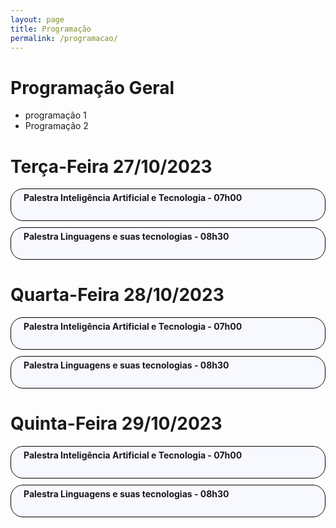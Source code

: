 ```yaml
---
layout: page
title: Programação
permalink: /programacao/
---
```



# Programação Geral

- programação 1
- Programação 2


# Terça-Feira 27/10/2023

 <style>
            .expansivel {
            height: 50px; /* Defina a altura inicial da div */
        overflow: hidden; /* Esconda o conteúdo extra */
        border: 1px solid black;
        transition: height 0.3s; /* Adicione uma transição suave de altura */
        background-color: #F8F8FF;
        border-radius: 20px;
        margin-top:10px;
        margin-bottom:10px;
        
}

.expansivel:hover {
           background-color: #DCDCDC;
        
}



.conteudo-expansivel {
  display: none; /* Inicialmente, o conteúdo está oculto */
  background-color:#F0F8FF;
}
.detalhes{
    border-right: 1px solid black;
    padding: 20px;
    
}
.titulo-conteudo{
    margin-left:20px;
    margin-top:5px;
}
        </style>

<div class="expansivel" id="div-terca-1" onclick="expandirDiv('div-terca-1')">
        <h4 class="titulo-conteudo">Palestra Inteligência Artificial e Tecnologia  - 07h00</h4>
        <div class="conteudo-expansivel">
            <div class="detalhes">
          <h4>Descrição:</h4>
            <p>uma descrição aqui</p>
        </div>
<div class="detalhes">
            <h4>titulo:</h4>
            
 <p>uma descrição aqui</p>
        </div>

<div class="detalhes">
            <h4>Tipo:</h4>
            <p>uma descrição aqui</p>
        </div>

<div class="detalhes">
            <h4>Local:</h4>
                        <p>uma descrição aqui</p>
        </div>
        <div class="detalhes">
            <h4>Data e Hora:</h4>
                            <p>uma descrição aqui</p>
        </div>
               
                    
                        
</div>
      </div>

<div class="expansivel" id="div-terca-2" onclick="expandirDiv('div-terca-2')">
        <h4 class="titulo-conteudo">Palestra Linguagens e suas tecnologias  - 08h30</h4>
        <div class="conteudo-expansivel">
            
<div class="detalhes">
                <h4 >Descrição: 2</h4>
                  <p>uma descrição aqui 2</p>
              </div>
              <div class="detalhes">
                  <h4>titulo:</h4>
                  
<p>uma descrição aqui</p>
              </div>
    
<div class="detalhes">
                  <h4>Tipo:</h4>
                  <p>uma descrição aqui</p>
              </div>
      
<div class="detalhes">
                  <h4>Local:</h4>
                              <p>uma descrição aqui</p>
              </div>
              <div class="detalhes">
                  <h4>Data e Hora:</h4>
                                  <p>uma descrição aqui</p>
              </div>
                    
                        
</div>
</div>

# Quarta-Feira 28/10/2023

<div class="expansivel" id="div-quarta-1" onclick="expandirDiv('div-quarta-1')">
        <h4 class="titulo-conteudo">Palestra Inteligência Artificial e Tecnologia  - 07h00</h4>
        <div class="conteudo-expansivel">
            <div class="detalhes">
          <h4>Descrição:</h4>
            <p>uma descrição aqui</p>
        </div>
<div class="detalhes">
            <h4>titulo:</h4>
            
 <p>uma descrição aqui</p>
        </div>

<div class="detalhes">
            <h4>Tipo:</h4>
            <p>uma descrição aqui</p>
        </div>

<div class="detalhes">
            <h4>Local:</h4>
                        <p>uma descrição aqui</p>
        </div>
        <div class="detalhes">
            <h4>Data e Hora:</h4>
                            <p>uma descrição aqui</p>
        </div>
               
                    
                        
</div>
      </div>

<div class="expansivel" id="div-quarta-2" onclick="expandirDiv('div-quarta-2')">
        <h4 class="titulo-conteudo">Palestra Linguagens e suas tecnologias  - 08h30</h4>
        <div class="conteudo-expansivel">
            
<div class="detalhes">
                <h4 >Descrição: 2</h4>
                  <p>uma descrição aqui 2</p>
              </div>
              <div class="detalhes">
                  <h4>titulo:</h4>
                  
<p>uma descrição aqui</p>
              </div>
    
<div class="detalhes">
                  <h4>Tipo:</h4>
                  <p>uma descrição aqui</p>
              </div>
      
<div class="detalhes">
                  <h4>Local:</h4>
                              <p>uma descrição aqui</p>
              </div>
              <div class="detalhes">
                  <h4>Data e Hora:</h4>
                                  <p>uma descrição aqui</p>
              </div>
                    
                        
</div>
</div>

# Quinta-Feira 29/10/2023

<div class="expansivel" id="div-quinta-1" onclick="expandirDiv('div-quinta-1')">
        <h4 class="titulo-conteudo">Palestra Inteligência Artificial e Tecnologia  - 07h00</h4>
        <div class="conteudo-expansivel">
            <div class="detalhes">
          <h4>Descrição:</h4>
            <p>uma descrição aqui</p>
        </div>
<div class="detalhes">
            <h4>titulo:</h4>
            
 <p>uma descrição aqui</p>
        </div>

<div class="detalhes">
            <h4>Tipo:</h4>
            <p>uma descrição aqui</p>
        </div>

<div class="detalhes">
            <h4>Local:</h4>
                        <p>uma descrição aqui</p>
        </div>
        <div class="detalhes">
            <h4>Data e Hora:</h4>
                            <p>uma descrição aqui</p>
        </div>
               
                    
                        
</div>
      </div>

<div class="expansivel" id="div-quinta-2" onclick="expandirDiv('div-quinta-2')">
        <h4 class="titulo-conteudo">Palestra Linguagens e suas tecnologias  - 08h30</h4>
        <div class="conteudo-expansivel">
            
<div class="detalhes">
                <h4 >Descrição: 2</h4>
                  <p>uma descrição aqui 2</p>
              </div>
              <div class="detalhes">
                  <h4>titulo:</h4>
                  
<p>uma descrição aqui</p>
              </div>
    
<div class="detalhes">
                  <h4>Tipo:</h4>
                  <p>uma descrição aqui</p>
              </div>
      
<div class="detalhes">
                  <h4>Local:</h4>
                              <p>uma descrição aqui</p>
              </div>
              <div class="detalhes">
                  <h4>Data e Hora:</h4>
                                  <p>uma descrição aqui</p>
              </div>
                    
                        
</div>
</div>

<script>
        
        function expandirDiv(id) {
            
  var div = document.getElementById(id);
  var conteudo = div.querySelector(".conteudo-expansivel");
  if(div.style.height==""){
    div.style.height="50px";
  }
  
  if (div.style.height === "50px") {
    div.style.height = "200px"; // Ajuste a altura desejada ao expandir
    conteudo.style.display = "flex"; // Exibe o conteúdo ao expandir
  } else {
    div.style.height = "50px"; // Volte à altura inicial ao recolher
    conteudo.style.display = "none"; // Oculta o conteúdo ao recolher
  }
}
      </script>


<!--<img src="./../images/em-construcao.png">-->




